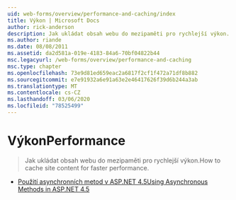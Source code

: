 ```yaml
---
uid: web-forms/overview/performance-and-caching/index
title: Výkon | Microsoft Docs
author: rick-anderson
description: Jak ukládat obsah webu do mezipaměti pro rychlejší výkon.
ms.author: riande
ms.date: 08/08/2011
ms.assetid: da2d581a-019e-4183-84a6-70bf04822b44
msc.legacyurl: /web-forms/overview/performance-and-caching
msc.type: chapter
ms.openlocfilehash: 73e9d81ed659eac2a6817f2cf1f472a71df8b882
ms.sourcegitcommit: e7e91932a6e91a63e2e46417626f39d6b244a3ab
ms.translationtype: MT
ms.contentlocale: cs-CZ
ms.lasthandoff: 03/06/2020
ms.locfileid: "78525499"
---
```

# <a name="performance"></a><span data-ttu-id="50377-103">Výkon</span><span class="sxs-lookup"><span data-stu-id="50377-103">Performance</span></span>

> <span data-ttu-id="50377-104">Jak ukládat obsah webu do mezipaměti pro rychlejší výkon.</span><span class="sxs-lookup"><span data-stu-id="50377-104">How to cache site content for faster performance.</span></span>

- [<span data-ttu-id="50377-105">Použití asynchronních metod v ASP.NET 4.5</span><span class="sxs-lookup"><span data-stu-id="50377-105">Using Asynchronous Methods in ASP.NET 4.5</span></span>](using-asynchronous-methods-in-aspnet-45.md)

